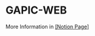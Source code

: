 # GAPIC-WEB

More Information in [[Notion Page]](https://www.notion.so/mathpresso/gRPC-in-Frontend-e89ca066108a4271b54c1e192d1ab950#fa3788d8d2024aa487de0d6588c2c074)
